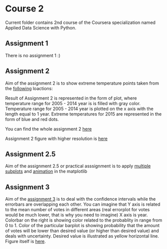 # Course 2
Current folder contains 2nd course of the Coursera specialization named Applied Data Science with Python.

## Assignment 1
There is no assignment 1 :)

## Assignment 2
Aim of the assignment 2 is to show extreme temperature points taken from the [following](http://htmlpreview.github.io/?https://github.com/sersavn/Applied-Data-Science-with-Python/blob/master/Course2/_map.html) loactions:

Result of Assignment 2 is represented in the form of plot, where temperature range for 2005 - 2014 year is is filled with gray color. Temperature range for 2005 - 2014 year is plotted on the x axis with the length equal to 1 year. Extreme temperatures for 2015 are represented in the form of blue and red dots.

You can find the whole assignment 2 [here](https://github.com/sersavn/Applied-Data-Science-with-Python/blob/master/Course2/Assignment2.ipynb)

Assignment 2 figure with higher resolution is [here](https://github.com/sersavn/Applied-Data-Science-with-Python/blob/master/Course2/2015%20temperature%20breaking%20points%20in%20Saint%20Petersburg%20region.png)

## Assignment 2.5
Aim of the assignment 2.5 or practical asssignment is to apply [multiple subplots](https://github.com/sersavn/Applied-Data-Science-with-Python/blob/master/Course2/Assignment2_5%20animated%20subplots.ipynb) and [animation](https://github.com/sersavn/Applied-Data-Science-with-Python/blob/master/Course2/Assignment2_5%20Aanimation%20test.mp4) in the matplotlib

## Assignment 3
Aim of the [assignment 3](https://github.com/sersavn/Applied-Data-Science-with-Python/blob/master/Course2/Assignment%203.ipynb) is to deal with the confidence intervals while the errorbars are overlapping each other. You can imagine that Y axis is related to the mean number of votes in different areas (real errorplot for votes would be much lower, that is why you need to imagine) X axis is year. Colorbar on the right is showing color related to the probablity in range from 0 to 1. Color of the particular barplot is showing probability that the amount of votes will be lower than desired value (or higher than desired value) and deals with uncertainty. Desired value is illustrated as yellow horizontal line. Figure itself is [here](https://github.com/sersavn/Applied-Data-Science-with-Python/blob/master/Course2/Assignment3.png).
